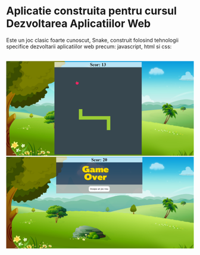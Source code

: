 # Aplicatie construita pentru cursul Dezvoltarea Aplicatiilor Web
Este un joc clasic foarte cunoscut, Snake, construit folosind tehnologii specifice 
dezvoltarii aplicatiilor web precum: javascript, html si css:<br/><br/>

![gameplay](https://github.com/StroeAndrei/JAVASCRIPT/blob/main/Projects/SnakeGame/screenshots/gameplay.png)<br/>
![score](https://github.com/StroeAndrei/JAVASCRIPT/blob/main/Projects/SnakeGame/screenshots/score.png)

